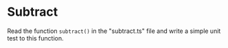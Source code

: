 # Subtract

Read the function `subtract()` in the "subtract.ts" file and write a simple unit test to this function.
